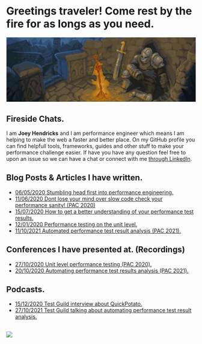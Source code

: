 # Greetings traveler! Come rest by the fire for as longs as you need.

<!-- LOGO -->
<p align="center">
  <img src="https://github.com/JoeyHendricks/JoeyHendricks/blob/main/rest-by-fire-image.png?raw=true"/>
</p>

## Fireside Chats.

I am **Joey Hendricks** and I am performance engineer which means I am helping to make the web a faster and better place.
On my GitHub profile you can find helpfull tools, frameworks, guides and other stuff to make your performance challenge easier.
If have you have any question feel free to upon an issue so we can have a chat or connect with me [through LinkedIn](https://www.linkedin.com/in/joey-hendricks/).

## Blog Posts & Articles I have written.

- [06/05/2020 Stumbling head first into performance engineering.](https://www.linkedin.com/pulse/stumbling-head-first-performance-engineering-joey-hendricks/)
- [11/06/2020 Dont lose your mind over slow code check your performance sanity! (PAC 2020)](https://www.linkedin.com/pulse/dont-lose-your-mind-over-slow-code-check-performance-sanity-joey/)
- [15/07/2020 How to get a better understanding of your performance test results.](https://www.linkedin.com/pulse/how-get-better-understanding-your-performance-test-joey-hendricks/)
- [12/01/2020 Performance testing on the unit level.](https://www.neotys.com/blog/neotyspac-performance-testing-unit-level-joey-hendricks/)
- [11/10/2021 Automated performance test result analysis (PAC 2021).](https://github.com/JoeyHendricks/automated-performance-test-result-analysis/blob/master/texts/performance_advisory_council_article.md)

## Conferences I have presented at. (Recordings)

- [27/10/2020 Unit level performance testing (PAC 2020).](https://www.youtube.com/watch?v=AWlhalEywEw)
- [20/10/2020 Automating performance test results analysis (PAC 2021).](https://www.tricentis.com/resources/automating-performance-test-results-analysis-pac21/)

## Podcasts. 

- [15/12/2020 Test Guild interview about QuickPotato.](https://testguild.com/podcast/performance/p56-joey/)
- [27/10/2021 Test Guild talking about automating performance test result analysis.](https://testguild.com/podcast/performance/p80-joey/)


<br>
<!-- BADGES -->
<div align="left">
<a href="https://www.linkedin.com/in/joey-hendricks/"><img src="https://img.shields.io/badge/-LinkedIn-black.svg?style=for-the-badge&logo=linkedin&colorB=555"></a>
</div>
<br>
